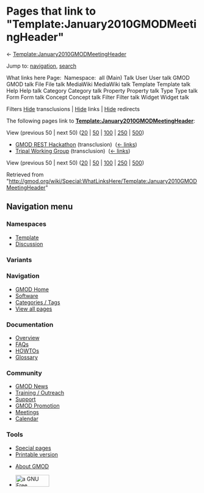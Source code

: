 <div id="mw-page-base" class="noprint">

</div>

<div id="mw-head-base" class="noprint">

</div>

<div id="content" class="mw-body" role="main">

<span id="top"></span>

<div id="mw-js-message" style="display:none;">

</div>



# <span dir="auto">Pages that link to "Template:January2010GMODMeetingHeader"</span>

<div id="bodyContent">

<div id="contentSub">

←
[Template:January2010GMODMeetingHeader](/wiki/Template:January2010GMODMeetingHeader "Template:January2010GMODMeetingHeader")

</div>

<div id="jump-to-nav" class="mw-jump">

Jump to: [navigation](#mw-navigation), [search](#p-search)

</div>

<div id="mw-content-text">

What links here Page:  Namespace:  all (Main) Talk User User talk GMOD
GMOD talk File File talk MediaWiki MediaWiki talk Template Template talk
Help Help talk Category Category talk Property Property talk Type Type
talk Form Form talk Concept Concept talk Filter Filter talk Widget
Widget talk

Filters
[Hide](/mediawiki/index.php?title=Special:WhatLinksHere/Template:January2010GMODMeetingHeader&hidetrans=1 "Special:WhatLinksHere/Template:January2010GMODMeetingHeader")
transclusions \|
[Hide](/mediawiki/index.php?title=Special:WhatLinksHere/Template:January2010GMODMeetingHeader&hidelinks=1 "Special:WhatLinksHere/Template:January2010GMODMeetingHeader")
links \|
[Hide](/mediawiki/index.php?title=Special:WhatLinksHere/Template:January2010GMODMeetingHeader&hideredirs=1 "Special:WhatLinksHere/Template:January2010GMODMeetingHeader")
redirects

The following pages link to
**[Template:January2010GMODMeetingHeader](/wiki/Template:January2010GMODMeetingHeader "Template:January2010GMODMeetingHeader")**:

View (previous 50 \| next 50)
([20](/mediawiki/index.php?title=Special:WhatLinksHere/Template:January2010GMODMeetingHeader&limit=20 "Special:WhatLinksHere/Template:January2010GMODMeetingHeader")
\|
[50](/mediawiki/index.php?title=Special:WhatLinksHere/Template:January2010GMODMeetingHeader&limit=50 "Special:WhatLinksHere/Template:January2010GMODMeetingHeader")
\|
[100](/mediawiki/index.php?title=Special:WhatLinksHere/Template:January2010GMODMeetingHeader&limit=100 "Special:WhatLinksHere/Template:January2010GMODMeetingHeader")
\|
[250](/mediawiki/index.php?title=Special:WhatLinksHere/Template:January2010GMODMeetingHeader&limit=250 "Special:WhatLinksHere/Template:January2010GMODMeetingHeader")
\|
[500](/mediawiki/index.php?title=Special:WhatLinksHere/Template:January2010GMODMeetingHeader&limit=500 "Special:WhatLinksHere/Template:January2010GMODMeetingHeader"))

- [GMOD REST Hackathon](/wiki/GMOD_REST_Hackathon "GMOD REST Hackathon")
  (transclusion) ‎ <span class="mw-whatlinkshere-tools">([←
  links](/mediawiki/index.php?title=Special:WhatLinksHere&target=GMOD+REST+Hackathon "Special:WhatLinksHere"))</span>
- [Tripal Working
  Group](/wiki/Tripal_Working_Group "Tripal Working Group")
  (transclusion) ‎ <span class="mw-whatlinkshere-tools">([←
  links](/mediawiki/index.php?title=Special:WhatLinksHere&target=Tripal+Working+Group "Special:WhatLinksHere"))</span>

View (previous 50 \| next 50)
([20](/mediawiki/index.php?title=Special:WhatLinksHere/Template:January2010GMODMeetingHeader&limit=20 "Special:WhatLinksHere/Template:January2010GMODMeetingHeader")
\|
[50](/mediawiki/index.php?title=Special:WhatLinksHere/Template:January2010GMODMeetingHeader&limit=50 "Special:WhatLinksHere/Template:January2010GMODMeetingHeader")
\|
[100](/mediawiki/index.php?title=Special:WhatLinksHere/Template:January2010GMODMeetingHeader&limit=100 "Special:WhatLinksHere/Template:January2010GMODMeetingHeader")
\|
[250](/mediawiki/index.php?title=Special:WhatLinksHere/Template:January2010GMODMeetingHeader&limit=250 "Special:WhatLinksHere/Template:January2010GMODMeetingHeader")
\|
[500](/mediawiki/index.php?title=Special:WhatLinksHere/Template:January2010GMODMeetingHeader&limit=500 "Special:WhatLinksHere/Template:January2010GMODMeetingHeader"))

</div>

<div class="printfooter">

Retrieved from
"<http://gmod.org/wiki/Special:WhatLinksHere/Template:January2010GMODMeetingHeader>"

</div>

<div id="catlinks" class="catlinks catlinks-allhidden">

</div>

<div class="visualClear">

</div>

</div>

</div>

<div id="mw-navigation">

## Navigation menu

<div id="mw-head">



<div id="left-navigation">

<div id="p-namespaces" class="vectorTabs" role="navigation"
aria-labelledby="p-namespaces-label">

### Namespaces

- <span id="ca-nstab-template"><a href="/wiki/Template:January2010GMODMeetingHeader" accesskey="c"
  title="View the template [c]">Template</a></span>
- <span id="ca-talk"><a
  href="/mediawiki/index.php?title=Template_talk:January2010GMODMeetingHeader&amp;action=edit&amp;redlink=1"
  accesskey="t"
  title="Discussion about the content page [t]">Discussion</a></span>

</div>

<div id="p-variants" class="vectorMenu emptyPortlet" role="navigation"
aria-labelledby="p-variants-label">

### 

### Variants[](#)

<div class="menu">

</div>

</div>

</div>

<div id="right-navigation">





</div>



</div>

</div>

</div>

<div id="mw-panel">

<div id="p-logo" role="banner">

<a href="/wiki/Main_Page"
style="background-image: url(http://gmod.org/images/GMOD-cogs.png);"
title="Visit the main page"></a>

</div>

<div id="p-Navigation" class="portal" role="navigation"
aria-labelledby="p-Navigation-label">

### Navigation

<div class="body">

- <span id="n-GMOD-Home">[GMOD Home](/wiki/Main_Page)</span>
- <span id="n-Software">[Software](/wiki/GMOD_Components)</span>
- <span id="n-Categories-.2F-Tags">[Categories /
  Tags](/wiki/Categories)</span>
- <span id="n-View-all-pages">[View all
  pages](/wiki/Special:AllPages)</span>

</div>

</div>

<div id="p-Documentation" class="portal" role="navigation"
aria-labelledby="p-Documentation-label">

### Documentation

<div class="body">

- <span id="n-Overview">[Overview](/wiki/Overview)</span>
- <span id="n-FAQs">[FAQs](/wiki/Category:FAQ)</span>
- <span id="n-HOWTOs">[HOWTOs](/wiki/Category:HOWTO)</span>
- <span id="n-Glossary">[Glossary](/wiki/Glossary)</span>

</div>

</div>

<div id="p-Community" class="portal" role="navigation"
aria-labelledby="p-Community-label">

### Community

<div class="body">

- <span id="n-GMOD-News">[GMOD News](/wiki/GMOD_News)</span>
- <span id="n-Training-.2F-Outreach">[Training /
  Outreach](/wiki/Training_and_Outreach)</span>
- <span id="n-Support">[Support](/wiki/Support)</span>
- <span id="n-GMOD-Promotion">[GMOD
  Promotion](/wiki/GMOD_Promotion)</span>
- <span id="n-Meetings">[Meetings](/wiki/Meetings)</span>
- <span id="n-Calendar">[Calendar](/wiki/Calendar)</span>

</div>

</div>

<div id="p-tb" class="portal" role="navigation"
aria-labelledby="p-tb-label">

### Tools

<div class="body">

- <span id="t-specialpages"><a href="/wiki/Special:SpecialPages" accesskey="q"
  title="A list of all special pages [q]">Special pages</a></span>
- <span id="t-print"><a
  href="/mediawiki/index.php?title=Special:WhatLinksHere/Template:January2010GMODMeetingHeader&amp;printable=yes"
  rel="alternate" accesskey="p"
  title="Printable version of this page [p]">Printable version</a></span>

</div>

</div>

</div>

</div>

<div id="footer" role="contentinfo">

- <span id="footer-places-about">[About
  GMOD](/wiki/GMOD:About "GMOD:About")</span>

<!-- -->

- <span id="footer-copyrightico">[<img src="http://www.gnu.org/graphics/gfdl-logo-small.png" width="88"
  height="31" alt="a GNU Free Documentation License" />](http://www.gnu.org/licenses/fdl-1.3.html)</span>


<div style="clear:both">

</div>

</div>
